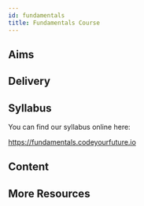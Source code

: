 ```yaml
---
id: fundamentals
title: Fundamentals Course
---
```


## Aims

## Delivery

## Syllabus

You can find our syllabus online here:

https://fundamentals.codeyourfuture.io

## Content

## More Resources

